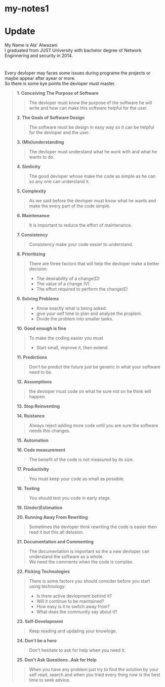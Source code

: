 # my-notes1
# Update
My Name is Ala' Alwazani  
I graduated from JUST University with bachelor degree of Network Enginnering and security in 2014.  

# 
Every devloper may faces some issues during programe the projects or maybe appear after ayear or more.  
So there is some kye points the devloper must master.  

>**1. Conceiving The Purpose of Software**  
>
>>The devloper must know the purpose of the software he will write and how can make this software helpful for the user.  
>
>**2. The Goals of Software Design**    
>>The software must be design in easy way so it can be helpful for the devloper and the user.  
>
>**3. (Mis)understanding**  
>>The devloper must understand what he work with and what he wants to do.  
>
>**4. Simlicity**    
>>The good devloper whose make the code as simple as he can so any one can understand it.  
>
>**5. Complexity**    
>>As we said before the devloper must know what he wants and make the every part of the code simple.  
>
>**6. Maintenance**    
>>It is important to reduce the effort of maintenance.    
>
>**7. Consistency**    
>>Consistency make your code easier to understand.    
>
>**8. Prioritizing**    
>>There are three factors that will help the devloper make a better decision:  
>>* The desirability of a change(D)  
>>* The value of a change (V)   
>>* The effort required to perform the change(E)  
>
>**9. Solving Problems**    
>>* Know exactly what is being asked.    
>>* give your self time to plan and analyze the proplem.    
>>* Divide the problem into smaller tasks.  
>
>**10. Good enough is fine**  
>>To make the coding easier you must
>>- Start small, improve it, then extend.  
>
>**11. Predictions**    
>>Don't be predict the future just be generic in what your software need to be.  
>
>**12. Assumptions**    
>>the devloper must code on what he sure not on he think will happen.  
>
>**13. Stop Reinventing**    
>
>**14. Rsistance**    
>>Always reject adding more code until you are sure the software needs this changes.  
>
>**15. Automation**    
>
>**16. Code measurement**    
>>The benefit of the code is not measured by its size.  
>
>**17. Productivity**    
>>You must keep your code as small as possible.  
>
>**18. Testing**    
>>You should test you code in early stage.  
>
>**19. (Under)Estimation**    
>
>**20. Running Away From Rewriting**    
>>Sometimes the devloper think rewriting the code is easier then read it but this all delusion.  
>
>**21. Documentation and Commenting**    
>>The documentation is important so the a new devloper can understand the software as a whole.  
We need the comments when the code is complex.  
>
>**22. Picking Technologies**    
>>There is some factors you should consider before you start using technology:    
>>* Is there active devlopment behind it?    
>>* Will it continue to be maintained?    
>>* How easy is it to switch away from?    
>>* What does the community say about it?  
>
>**23. Self-Development**    
>>Keep reading and updating your knowloge.  
>
>**24. Don't be a hero**    
>>Don't hesitate to ask for help when you need it.  
>
>**25. Don't Ask Questions..Ask for Help**    
>>When you have any problem just try to find the solution by your self read, search and when you tried every thing now is the best time to seek advice.  







